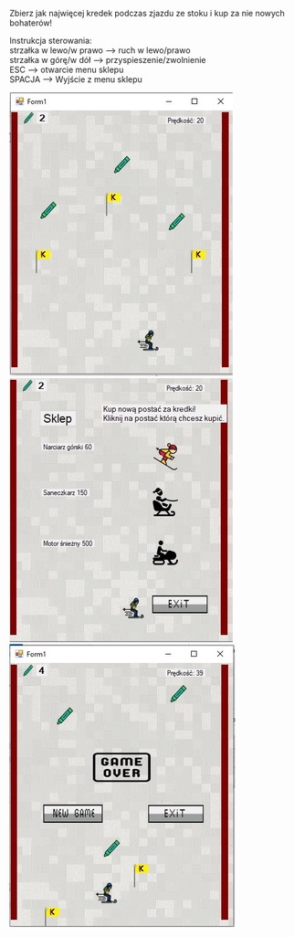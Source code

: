 Zbierz jak najwięcej kredek podczas zjazdu ze stoku i kup za nie nowych bohaterów!  

Instrukcja sterowania:  
strzałka w lewo/w prawo --> ruch w lewo/prawo  
strzałka w górę/w dół --> przyspieszenie/zwolnienie  
ESC --> otwarcie menu sklepu  
SPACJA --> Wyjście z menu sklepu  

![1](https://github.com/pieetrus/Kredek-Game/blob/master/screenshots/s1.jpg)
![1](https://github.com/pieetrus/Kredek-Game/blob/master/screenshots/s2.jpg)
![1](https://github.com/pieetrus/Kredek-Game/blob/master/screenshots/s3.jpg)



